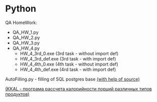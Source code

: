 # Python

QA HomeWork:  
* QA_HW_1.py  
* QA_HW_2.py  
* QA_HW_3.py  
* QA_HW_4.py   
   + HW_4_3rd_0.exe (3rd task - without import def)   
   + HW_4_3rd_def.exe (3rd task - with import def)   
   + HW_4_4th_0.exe (4th task - without import def)   
   + HW_4_4th_def.exe (4rd task - with import def)
   
AutoFilling.py - filling of SQL postgres base  [(with help of source)](https://www.youtube.com/watch?v=UZ7vCwbnn2c "link") 

[(KKAL - програма рассчета калорийности порций различных типов продуктов)](https://github.com/ItGroupAlex/Python/tree/main/KKAL "link") 
